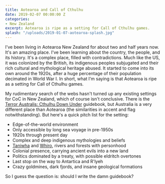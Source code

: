 ```yaml
---
title: Aotearoa and Call of Cthulhu
date: 2019-02-07 00:00:00 Z
categories:
- New Zealand
excerpt: Aotearoa is ripe as a setting for Call of Cthulhu games.
splash: "/uploads/2019-01-07-aotearoa-splash.jpg"
---
```


I've been living in Aotearoa New Zealand for about two and half years now. It's an amazing place. I've been learning about the country, the people, and its history. It's a complex place, filled with contradictions. Much like the US, it was colonized by the British, its indigenous peoples subjugated and their rich cultural and mythological heritage abused. It started to come into its own around the 1920s, after a huge percentage of their population decimated in World War I. In short, what I'm saying is that Aotearoa is ripe as a setting for Call of Cthulhu games.

My rudimentary search of the webs hasn't turned up any existing settings for CoC in New Zealand, which of course isn't conclusive. There is the [Terror Australis: Cthulhu Down Under](http://www.drivethrurpg.com/product/1634/Terror-Australis?it=1) guidebook, but Australia is a very different place than Aotearoa (the similarities in accent and flag notwithstanding). But here's a quick pitch list for the setting:

* Edge-of-the-world environment
* Only accessible by long sea voyage in pre-1950s
* 1920s through present day
* Complex and deep indigenous mythologies and beliefs
* [Taniwha](https://en.wikipedia.org/wiki/Taniwha) and [Whiro](https://en.wikipedia.org/wiki/Whiro), rivers and forests with personhood
* Colonial presence, carrying ancient evils into a new land
* Politics dominated by a treaty, with possible eldritch overtones
* Last stop on the way to Antartica and R'lyeh
* Crazy goldmines, dark fjords, and insane geological formations

So I guess the question is: should I write the damn guidebook?
